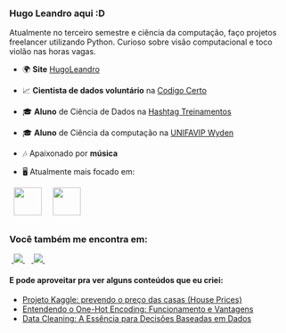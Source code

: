 ### Hugo Leandro aqui :D
Atualmente no terceiro semestre e ciência da computação, faço projetos freelancer utilizando Python. Curioso sobre visão computacional e toco violão nas horas vagas.

- 🌍 **Site**  [HugoLeandro](https://hugoleandro.up.railway.app/)

- 📈 **Cientista de dados voluntário** na [Codigo Certo](https://www.codigocertocoders.com.br/)
- 🎓 **Aluno** de Ciência de Dados na [Hashtag Treinamentos](https://www.hashtagtreinamentos.com/)
- 🎓 **Aluno** de Ciência da computação na [UNIFAVIP Wyden](https://www.wyden.com.br/)
- 🎶 Apaixonado por **música**

- 🖥️ Atualmente mais focado em:
<div style="display: inline">
  &nbsp;&nbsp;<img width='50' height='50' src="https://cdn.jsdelivr.net/gh/devicons/devicon/icons/python/python-original.svg" />&nbsp;&nbsp;
  &nbsp;&nbsp;<img width='50' height='50' src="https://cdn.jsdelivr.net/gh/devicons/devicon/icons/r/r-original.svg" />&nbsp;&nbsp;&nbsp;
</div> 

##

### Você também me encontra em:

&nbsp;<a href="https://www.linkedin.com/in/hugo-leandro-85b229169/">
  <img src="https://img.shields.io/badge/linkedin-%230077B5.svg?style=for-the-badge&logo=linkedin&logoColor=white">
</a>&nbsp;
&nbsp;<a href="https://medium.com/@leandrolimahugo">
  <img src="https://img.shields.io/badge/Medium-12100E?style=for-the-badge&logo=medium&logoColor=white">
</a>&nbsp;


#### E pode aproveitar pra ver alguns conteúdos que eu criei:
- <a href="https://github.com/HugoLeandro/House-Prices">
    Projeto Kaggle: prevendo o preço das casas (House Prices)
  </a>
  
- <a href="https://medium.com/@leandrolimahugo/entendendo-o-one-hot-encoding-funcionamento-e-vantagens-e93ff3a5efe6">
    Entendendo o One-Hot Encoding: Funcionamento e Vantagens
  </a>

- <a href="[https://medium.com/@leandrolimahugo/entendendo-o-one-hot-encoding-funcionamento-e-vantagens-e93ff3a5efe6](https://medium.com/@leandrolimahugo/data-cleaning-a-ess%C3%AAncia-para-decis%C3%B5es-baseadas-em-dados-f200a6d342a6)">
    Data Cleaning: A Essência para Decisões Baseadas em Dados
  </a>



